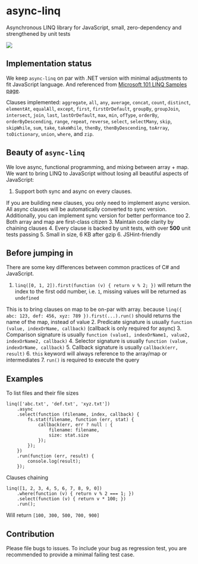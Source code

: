 # async-linq
Asynchronous LINQ library for JavaScript, small, zero-dependency and strengthened by unit tests

[<img src="https://travis-ci.org/candrholdings/async-linq.svg?branch=master" />](https://travis-ci.org/candrholdings/async-linq)

Implementation status
---

We keep `async-linq` on par with .NET version with minimal adjustments to fit JavaScript language. And  referenced from [Microsoft 101 LINQ Samples page](https://code.msdn.microsoft.com/101-LINQ-Samples-3fb9811b).

Clauses implemented: `aggregate`, `all`, `any`, `average`, `concat`, `count`, `distinct`, `elementAt`, `equalAll`, `except`, `first`, `firstOrDefault`, `groupBy`, `groupJoin`, `intersect`, `join`, `last`, `lastOrDefault`, `max`, `min`, `ofType`, `orderBy`, `orderByDescending`, `range`, `repeat`, `reverse`, `select`, `selectMany`, `skip`, `skipWhile`, `sum`, `take`, `takeWhile`, `thenBy`, `thenByDescending`, `toArray`, `toDictionary`, `union`, `where`, and `zip`.

Beauty of `async-linq`
---

We love async, functional programming, and mixing between array + map. We want to bring LINQ to JavaScript without losing all beautiful aspects of JavaScript:

 1. Support both sync and async on every clauses.

 If you are building new clauses, you only need to implement async version. All async clauses will be automatically converted to sync version. Additionally, you can implement sync version for better performance too
 2. Both array and map are first-class citizen
 3. Maintain code clarity by chaining clauses
 4. Every clause is backed by unit tests, with over **500** unit tests passing
 5. Small in size, 6 KB after gzip
 6. JSHint-friendly

Before jumping in
---

There are some key differences between common practices of C# and JavaScript.

 1. `linq([0, 1, 2]).first(function (v) { return v % 2; })` will return the index to the first odd number, i.e. `1`, missing values will be returned as `undefined`

 This is to bring clauses on map to be on-par with array. because `linq({ abc: 123, def: 456, xyz: 789 }).first(...).run()` should returns the name of the map, instead of value
 2. Predicate signature is usually `function (value, indexOrName, callback)` (callback is only required for async)
 3. Comparison signature is usually `function (value1, indexOrName1, value2, indexOrName2, callback)`
 4. Selector signature is usually `function (value, indexOrName, callback)`
 5. Callback signature is usually `callback(err, result)`
 6. `this` keyword will always reference to the array/map or intermediates
 7. `run()` is required to execute the query

Examples
---

To list files and their file sizes

```
linq(['abc.txt', 'def.txt', 'xyz.txt'])
	.async
	.select(function (filename, index, callback) {
	    fs.stat(filename, function (err, stat) {
	        callback(err, err ? null : {
	            filename: filename,
	            size: stat.size
	        });
	    });
	})
	.run(function (err, result) {
	    console.log(result);
	});
```

Clauses chaining

```
linq([1, 2, 3, 4, 5, 6, 7, 8, 9, 0])
    .where(function (v) { return v % 2 === 1; })
    .select(function (v) { return v * 100; })
    .run();
```

Will return `[100, 300, 500, 700, 900]`

Contribution
---

Please file bugs to issues. To include your bug as regression test, you are recommended to provide a minimal failing test case.
